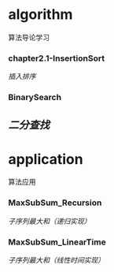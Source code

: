 # algorithm
算法导论学习
### chapter2.1-InsertionSort
*插入排序*
### BinarySearch
*二分查找*
---
# application
算法应用
### MaxSubSum_Recursion
*子序列最大和（递归实现）*
### MaxSubSum_LinearTime
*子序列最大和（线性时间实现）*